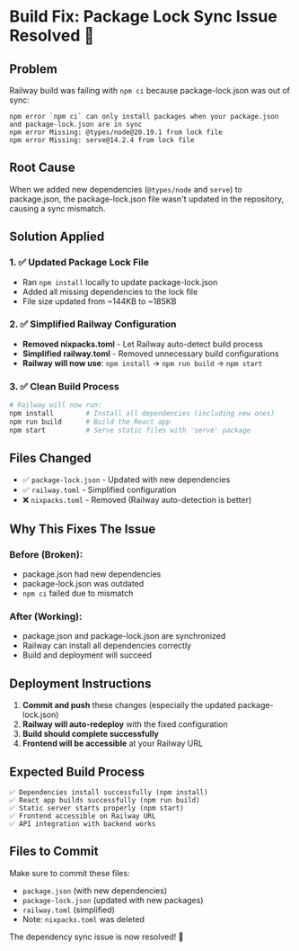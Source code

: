 # Build Fix: Package Lock Sync Issue Resolved 🔧

## Problem
Railway build was failing with `npm ci` because package-lock.json was out of sync:
```
npm error `npm ci` can only install packages when your package.json and package-lock.json are in sync
npm error Missing: @types/node@20.19.1 from lock file
npm error Missing: serve@14.2.4 from lock file
```

## Root Cause
When we added new dependencies (`@types/node` and `serve`) to package.json, the package-lock.json file wasn't updated in the repository, causing a sync mismatch.

## Solution Applied

### 1. ✅ Updated Package Lock File
- Ran `npm install` locally to update package-lock.json
- Added all missing dependencies to the lock file
- File size updated from ~144KB to ~185KB

### 2. ✅ Simplified Railway Configuration
- **Removed nixpacks.toml** - Let Railway auto-detect build process
- **Simplified railway.toml** - Removed unnecessary build configurations
- **Railway will now use**: `npm install` → `npm run build` → `npm start`

### 3. ✅ Clean Build Process
```bash
# Railway will now run:
npm install        # Install all dependencies (including new ones)
npm run build      # Build the React app
npm start          # Serve static files with 'serve' package
```

## Files Changed
- ✅ `package-lock.json` - Updated with new dependencies
- ✅ `railway.toml` - Simplified configuration
- ❌ `nixpacks.toml` - Removed (Railway auto-detection is better)

## Why This Fixes The Issue

### Before (Broken):
- package.json had new dependencies
- package-lock.json was outdated
- `npm ci` failed due to mismatch

### After (Working):
- package.json and package-lock.json are synchronized
- Railway can install all dependencies correctly
- Build and deployment will succeed

## Deployment Instructions

1. **Commit and push** these changes (especially the updated package-lock.json)
2. **Railway will auto-redeploy** with the fixed configuration
3. **Build should complete successfully**
4. **Frontend will be accessible** at your Railway URL

## Expected Build Process
```
✅ Dependencies install successfully (npm install)
✅ React app builds successfully (npm run build)  
✅ Static server starts properly (npm start)
✅ Frontend accessible on Railway URL
✅ API integration with backend works
```

## Files to Commit
Make sure to commit these files:
- `package.json` (with new dependencies)
- `package-lock.json` (updated with new packages)
- `railway.toml` (simplified)
- Note: `nixpacks.toml` was deleted

The dependency sync issue is now resolved! 🎉 